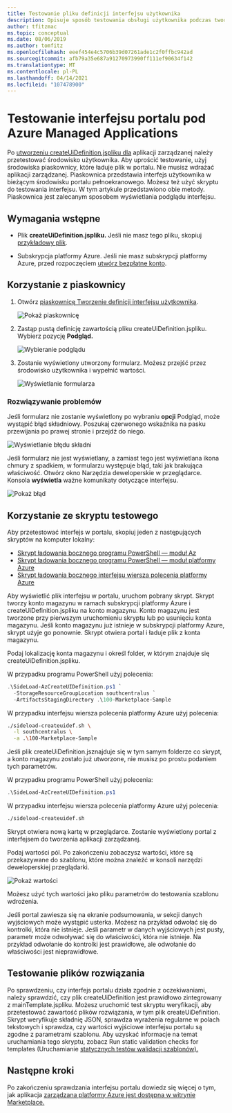 ```yaml
---
title: Testowanie pliku definicji interfejsu użytkownika
description: Opisuje sposób testowania obsługi użytkownika podczas tworzenia aplikacji zarządzanej platformy Azure za pośrednictwem portalu.
author: tfitzmac
ms.topic: conceptual
ms.date: 08/06/2019
ms.author: tomfitz
ms.openlocfilehash: eeef454e4c5706b39d07261ade1c2f0ffbc942ad
ms.sourcegitcommit: afb79a35e687a91270973990ff111ef90634f142
ms.translationtype: MT
ms.contentlocale: pl-PL
ms.lasthandoff: 04/14/2021
ms.locfileid: "107478900"
---
```

# <a name="test-your-portal-interface-for-azure-managed-applications"></a>Testowanie interfejsu portalu pod Azure Managed Applications

Po [utworzeniu createUiDefinition.jspliku dla](create-uidefinition-overview.md) aplikacji zarządzanej należy przetestować środowisko użytkownika. Aby uprościć testowanie, użyj środowiska piaskownicy, które ładuje plik w portalu. Nie musisz wdrażać aplikacji zarządzanej. Piaskownica przedstawia interfejs użytkownika w bieżącym środowisku portalu pełnoekranowego. Możesz też użyć skryptu do testowania interfejsu. W tym artykule przedstawiono obie metody. Piaskownica jest zalecanym sposobem wyświetlania podglądu interfejsu.

## <a name="prerequisites"></a>Wymagania wstępne

* Plik **createUiDefinition.jspliku.** Jeśli nie masz tego pliku, skopiuj [przykładowy plik](https://github.com/Azure/azure-quickstart-templates/blob/master/demos/100-marketplace-sample/createUiDefinition.json).

* Subskrypcja platformy Azure. Jeśli nie masz subskrypcji platformy Azure, przed rozpoczęciem [utwórz bezpłatne konto](https://azure.microsoft.com/free/).

## <a name="use-sandbox"></a>Korzystanie z piaskownicy

1. Otwórz [piaskownicę Tworzenie definicji interfejsu użytkownika](https://portal.azure.com/?feature.customPortal=false&#blade/Microsoft_Azure_CreateUIDef/SandboxBlade).

   ![Pokaż piaskownicę](./media/test-createuidefinition/show-sandbox.png)

1. Zastąp pustą definicję zawartością pliku createUiDefinition.jspliku. Wybierz pozycję **Podgląd.**

   ![Wybieranie podglądu](./media/test-createuidefinition/select-preview.png)

1. Zostanie wyświetlony utworzony formularz. Możesz przejść przez środowisko użytkownika i wypełnić wartości.

   ![Wyświetlanie formularza](./media/test-createuidefinition/show-ui-form.png)

### <a name="troubleshooting"></a>Rozwiązywanie problemów

Jeśli formularz nie zostanie wyświetlony po wybraniu **opcji** Podgląd, może wystąpić błąd składniowy. Poszukaj czerwonego wskaźnika na pasku przewijania po prawej stronie i przejdź do niego.

![Wyświetlanie błędu składni](./media/test-createuidefinition/show-syntax-error.png)

Jeśli formularz nie jest wyświetlany, a zamiast tego jest wyświetlana ikona chmury z spadkiem, w formularzu występuje błąd, taki jak brakująca właściwość. Otwórz okno Narzędzia deweloperskie w przeglądarce. Konsola **wyświetla** ważne komunikaty dotyczące interfejsu.

![Pokaż błąd](./media/test-createuidefinition/show-error.png)

## <a name="use-test-script"></a>Korzystanie ze skryptu testowego

Aby przetestować interfejs w portalu, skopiuj jeden z następujących skryptów na komputer lokalny:

* [Skrypt ładowania bocznego programu PowerShell — moduł Az](https://github.com/Azure/azure-quickstart-templates/blob/master/SideLoad-AzCreateUIDefinition.ps1)
* [Skrypt ładowania bocznego programu PowerShell — moduł platformy Azure](https://github.com/Azure/azure-quickstart-templates/blob/master/SideLoad-CreateUIDefinition.ps1)
* [Skrypt ładowania bocznego interfejsu wiersza polecenia platformy Azure](https://github.com/Azure/azure-quickstart-templates/blob/master/sideload-createuidef.sh)

Aby wyświetlić plik interfejsu w portalu, uruchom pobrany skrypt. Skrypt tworzy konto magazynu w ramach subskrypcji platformy Azure i createUiDefinition.jspliku na konto magazynu. Konto magazynu jest tworzone przy pierwszym uruchomieniu skryptu lub po usunięciu konta magazynu. Jeśli konto magazynu już istnieje w subskrypcji platformy Azure, skrypt użyje go ponownie. Skrypt otwiera portal i ładuje plik z konta magazynu.

Podaj lokalizację konta magazynu i określ folder, w którym znajduje się createUiDefinition.jspliku.

W przypadku programu PowerShell użyj polecenia:

```powershell
.\SideLoad-AzCreateUIDefinition.ps1 `
  -StorageResourceGroupLocation southcentralus `
  -ArtifactsStagingDirectory .\100-Marketplace-Sample
```

W przypadku interfejsu wiersza polecenia platformy Azure użyj polecenia:

```bash
./sideload-createuidef.sh \
  -l southcentralus \
  -a .\100-Marketplace-Sample
```

Jeśli plik createUiDefinition.jsznajduje się w tym samym folderze co skrypt, a konto magazynu zostało już utworzone, nie musisz po prostu podaniem tych parametrów.

W przypadku programu PowerShell użyj polecenia:

```powershell
.\SideLoad-AzCreateUIDefinition.ps1
```

W przypadku interfejsu wiersza polecenia platformy Azure użyj polecenia:

```bash
./sideload-createuidef.sh
```

Skrypt otwiera nową kartę w przeglądarce. Zostanie wyświetlony portal z interfejsem do tworzenia aplikacji zarządzanej.

Podaj wartości pól. Po zakończeniu zobaczysz wartości, które są przekazywane do szablonu, które można znaleźć w konsoli narzędzi deweloperskiej przeglądarki.

![Pokaż wartości](./media/test-createuidefinition/show-json.png)

Możesz użyć tych wartości jako pliku parametrów do testowania szablonu wdrożenia.

Jeśli portal zawiesza się na ekranie podsumowania, w sekcji danych wyjściowych może wystąpić usterka. Możesz na przykład odwołać się do kontrolki, która nie istnieje. Jeśli parametr w danych wyjściowych jest pusty, parametr może odwoływać się do właściwości, która nie istnieje. Na przykład odwołanie do kontrolki jest prawidłowe, ale odwołanie do właściwości jest nieprawidłowe.

## <a name="test-your-solution-files"></a>Testowanie plików rozwiązania

Po sprawdzeniu, czy interfejs portalu działa zgodnie z oczekiwaniami, należy sprawdzić, czy plik createUiDefinition jest prawidłowo zintegrowany z mainTemplate.jspliku. Możesz uruchomić test skryptu weryfikacji, aby przetestować zawartość plików rozwiązania, w tym plik createUiDefinition. Skrypt weryfikuje składnię JSON, sprawdza wyrażenia regularne w polach tekstowych i sprawdza, czy wartości wyjściowe interfejsu portalu są zgodne z parametrami szablonu. Aby uzyskać informacje na temat uruchamiania tego skryptu, zobacz Run static validation checks for templates (Uruchamianie [statycznych testów walidacji szablonów).](https://aka.ms/arm-ttk)

## <a name="next-steps"></a>Następne kroki

Po zakończeniu sprawdzania interfejsu portalu dowiedz się więcej o tym, jak aplikacja [zarządzana platformy Azure jest dostępna w witrynie Marketplace.](../../marketplace/create-new-azure-apps-offer.md)
